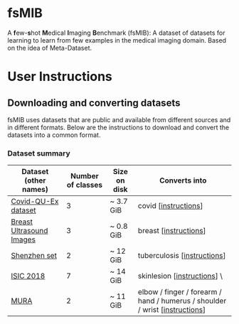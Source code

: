 # fsMIB
A **f**ew-**s**hot **M**edical **I**maging **B**enchmark (fsMIB): A dataset of datasets for learning to learn from few examples in the medical imaging domain. Based on the idea of Meta-Dataset.

# User Instructions
## Downloading and converting datasets 

fsMIB uses datasets that are public and available from different sources and in different formats. Below are the instructions to download and convert the datasets into a common format. 

### Dataset summary

Dataset (other names)                                                                                                                        | Number of classes  | Size on disk     | Converts into            
-------------------------------------------------------------------------------------------------------------------------------------------- | --------------------------------------- | ---------------------------- | ---------------------------- 
[Covid-QU-Ex dataset](https://www.kaggle.com/datasets/anasmohammedtahir/covidqu)                                               | 3 | \~ 3.7 GiB | covid \[[instructions](doc/dataset_conversion.md#covid)\]                    
[Breast Ultrasound Images](https://www.kaggle.com/datasets/aryashah2k/breast-ultrasound-images-dataset)                                                                    | 3 | \~ 0.8 GiB | breast  \[[instructions](doc/dataset_conversion.md#breast)\]                                        
[Shenzhen set](https://openi.nlm.nih.gov/faq#faq-tb-coll)                           | 2 | \~ 12 GiB | tuberculosis \[[instructions](doc/dataset_conversion.md#tuberculosis)\]                                                   
[ISIC 2018](https://challenge.isic-archive.com/data/#2018)                                     | 7 | \~ 14 GiB  | skinlesion \[[instructions](doc/dataset_conversion.md#skinlesion)\]   \
[MURA](https://stanfordmlgroup.github.io/competitions/mura/)   | 2 | \~ 11 GiB  | elbow / finger / forearm / hand / humerus / shoulder / wrist \[[instructions](doc/dataset_conversion.md#mura)\]                   
